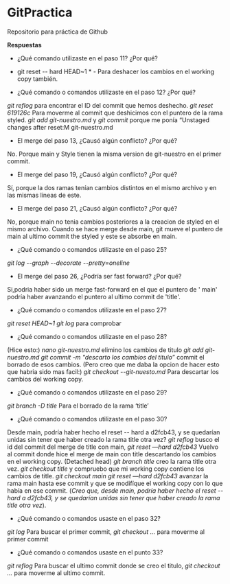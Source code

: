 # GitPractica
Repositorio para práctica de Github

**Respuestas**

- ¿Qué comando utilizaste en el paso 11? ¿Por qué?

* git reset -- hard HEAD~1 * - Para deshacer los cambios en el working copy también.

- ¿Qué comando o comandos utilizaste en el paso 12? ¿Por qué?

*git reflog* para encontrar el ID del commit que hemos deshecho.
*git reset 619126c* Para moverme al commit que deshicimos con el puntero de la rama styled.
*git add git-nuestro.md* y *git commit*  porque me ponía “Unstaged changes after reset:M	git-nuestro.md

- El merge del paso 13, ¿Causó algún conflicto? ¿Por qué?

No. Porque main y Style tienen la misma version de git-nuestro en el primer commit.

- El merge del paso 19, ¿Causó algún conflicto? ¿Por qué?

Sí, porque la dos ramas tenían cambios distintos en el mismo archivo y en las mismas lineas de este.

- El merge del paso 21, ¿Causó algún conflicto? ¿Por qué?

No, porque main no tenia cambios posteriores a la creacion de styled en el mismo archivo. Cuando se hace merge desde main, 
git mueve el puntero de main al ultimo commit the styled y este se absorbe en main.

- ¿Qué comando o comandos utilizaste en el paso 25?

*git log --graph --decorate --pretty=oneline*

- El merge del paso 26, ¿Podría ser fast forward? ¿Por qué?

Si,podria haber sido un merge fast-forward en el que el puntero de ' main' podría haber avanzando el puntero al ultimo commit de 'title'.

- ¿Qué comando o comandos utilizaste en el paso 27?

*git reset HEAD~1*
*git log* para comprobar

- ¿Qué comando o comandos utilizaste en el paso 28?

(Hice esto:)
*nano git-nuestro.md* elimino los cambios de titulo
*git add git-nuestro.md*
*git commit -m "descarto los cambios del titulo”* commit el borrado de esos cambios.
(Pero creo que me daba la opcion de hacer esto que habria sido mas facil:)
*git checkout --git-nuesto.md* Para descartar los cambios del working copy.

- ¿Qué comando o comandos utilizaste en el paso 29?

*git branch -D title* Para el borrado de la rama ‘title’

- ¿Qué comando o comandos utilizaste en el paso 30?

Desde main, podría haber hecho el reset -- hard a d2fcb43, y se quedarían unidas sin tener que haber creado la rama title otra vez?
*git reflog* busco el id del commit del  merge de title con main,
*git reset —hard d2fcb43* Vuelvo al commit donde hice el merge de main con title descartando los cambios en el working copy. (Detached head)
*git branch title* creo la rama title otra vez.
*git checkout title* y compruebo que mi working copy contiene los cambios de title.
*git checkout main*
*git reset —hard d2fcb43* avanzar la rama main hasta ese commit y que se modifíque el working copy con lo que había en ese commit.
(*Creo que, desde main, podría haber hecho el reset -- hard a d2fcb43, y se quedarían unidas sin tener que haber creado la rama title otra vez*).

- ¿Qué comando o comandos usaste en el paso 32?

*git log* Para buscar el primer commit, 
*git checkout ...* para moverme al primer commit

- ¿Qué comando o comandos usaste en el punto 33?

*git reflog* Para buscar el ultimo commit donde se creo el titulo,
*git checkout ...* para moverme al ultimo commit.
